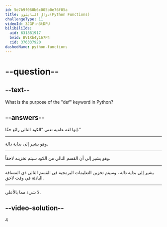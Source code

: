 ```yaml
---
id: 5e7b9f060b6c005b0e76f05a
title: دوال البايثون(Python Functions)
challengeType: 11
videoId: 3JGF-n3tDPU
bilibiliIds:
  aid: 631881917
  bvid: BV1Xb4y167P4
  cid: 376337920
dashedName: python-functions
---
```


# --question--

## --text--

What is the purpose of the "def" keyword in Python?

## --answers--

إنها لغة عامية تعني "الكود التالي رائع حقًا."

---

وهو يشير إلى بداية دالة.

---

وهو يشير إلى أن القسم التالي من الكود سيتم تخزينه لاحقاً.

---

يشير إلى بداية دالة ، وسيتم تخزين التعليمات البرمجية في القسم التالي ذي المسافة البادئة في وقت لاحق.

---

لا شيء مما بالأعلى.

## --video-solution--

4

